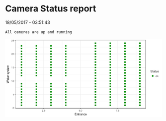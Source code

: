 Camera Status report
================
18/05/2017 - 03:51:43

    All cameras are up and running

![](camreport_files/figure-markdown_github/unnamed-chunk-2-1.png)
